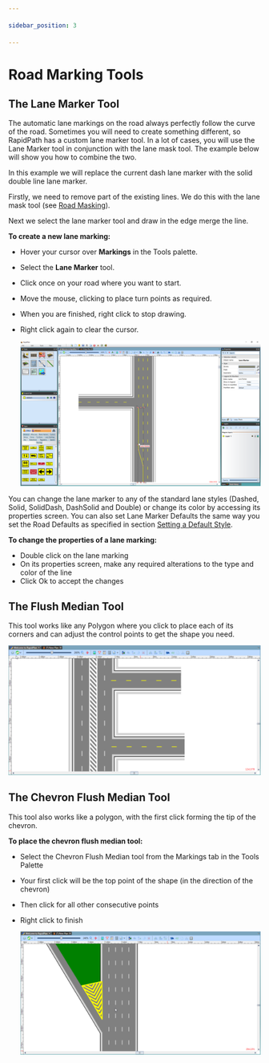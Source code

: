 ```yaml
---

sidebar_position: 3

---
```


# Road Marking Tools

## The Lane Marker Tool

The automatic lane markings on the road always perfectly follow the curve of the road. Sometimes you will need to create something different, so RapidPath has a custom lane marker tool. In a lot of cases, you will use the Lane Marker tool in conjunction with the lane mask tool. The example below will show you how to combine the two.

In this example we will replace the current dash lane marker with the solid double line lane marker.

Firstly, we need to remove part of the existing lines. We do this with the lane mask tool (see [Road Masking](./road-masking-tools.md)).

Next we select the lane marker tool and draw in the edge merge the line.

**To create a new lane marking:**

- Hover your cursor over **Markings** in the Tools palette.
- Select the **Lane Marker** tool.
- Click once on your road where you want to start.
- Move the mouse, clicking to place turn points as required.
- When you are finished, right click to stop drawing.
- Right click again to clear the cursor.

    ![Using_a_Lane_Marker](./assets/Using_a_Lane_Marker.png)

You can change the lane marker to any of the standard lane styles (Dashed, Solid, SolidDash, DashSolid and Double) or change its color by accessing its properties screen. You can also set Lane Marker Defaults the same way you set the Road Defaults as specified in section [Setting a Default Style](/docs/rapidpath/object-properties-and-transformations/object-properties-and-styles.md).

**To change the properties of a lane marking:**

- Double click on the lane marking
- On its properties screen, make any required alterations to the type and color of the line
- Click Ok to accept the changes

## The Flush Median Tool

This tool works like any Polygon where you click to place each of its corners and can adjust the control points to get the shape you need.

![A_Flush_Median_tool](./assets/A_Flush_Median_tool.png)

## The Chevron Flush Median Tool

This tool also works like a polygon, with the first click forming the tip of the chevron.

**To place the chevron flush median tool:**

- Select the Chevron Flush Median tool from the Markings tab in the Tools Palette
- Your first click will be the top point of the shape (in the direction of the chevron)
- Then click for all other consecutive points
- Right click to finish

    ![Chevron_Flush_Median_tool](./assets/Chevron_Flush_Median_tool.png)
